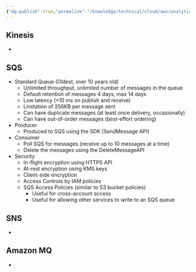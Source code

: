 ```yaml
---
{"dg-publish":true,"permalink":"/knowledge/technical/cloud/aws/analytic-and-amp-steaming/","dgPassFrontmatter":true}
---
```


## Kinesis
- 
## SQS
- Standard Queue (Oldest, over 10 years old)
	- Unlimited throughput, unlimited number of messages in the queue
	- Default retention of messages 4 days, max 14 days
	- Low latency (<10 ms on publish and receive)
	- Limitation of 256KB per message sent
	- Can have duplicate messages (at least once delivery, occasionally)
	- Can have out-of-order messages (best-effort ordering)
- Producer
	- Produced to SQS using the SDK (SendMessage API)
- Consumer
	- Poll SQS for messages (receive up to 10 messages at a time)
	- Delete the messages using the DeleteMessageAPI
- Security
	- In-flight encryption using HTTPS API
	- At-rest encryption using KMS keys
	- Client-side encryption
	- Access Controls by IAM policies
	- SQS Access Policies (similar to S3 bucket policies)
		- Useful for cross-account access
		- Useful for allowing other services to write to an SQS queue
## SNS
- 
## Amazon MQ
- 

